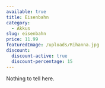 ```yaml
---
available: true
title: Eisenbahn
category:
  - Akkus
slug: eisenbahn
price: 11.99
featuredImage: /uploads/Rihanna.jpg
discount:
  discount-active: true
  discount-percentage: 15
---
```

Nothing to tell here.
